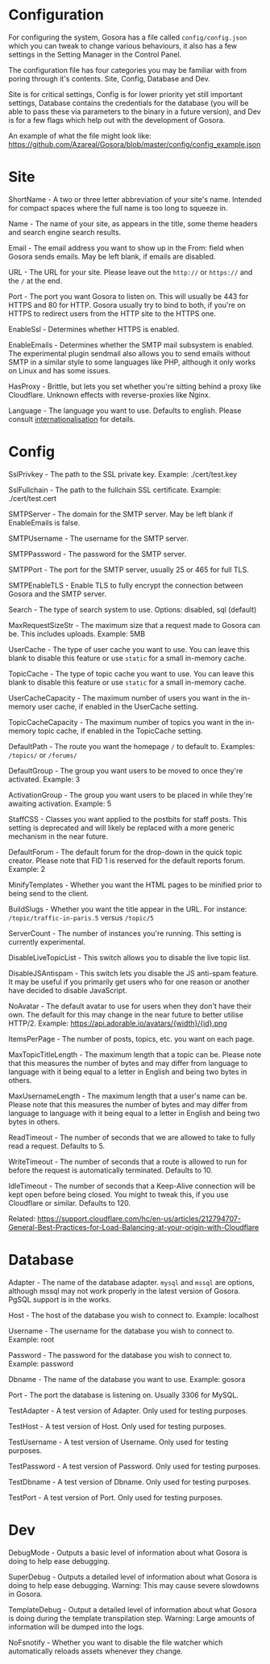 # Configuration

For configuring the system, Gosora has a file called `config/config.json` which you can tweak to change various behaviours, it also has a few settings in the Setting Manager in the Control Panel.

The configuration file has four categories you may be familiar with from poring through it's contents. Site, Config, Database and Dev.

Site is for critical settings, Config is for lower priority yet still important settings, Database contains the credentials for the database (you will be able to pass these via parameters to the binary in a future version), and Dev is for a few flags which help out with the development of Gosora.

An example of what the file might look like: https://github.com/Azareal/Gosora/blob/master/config/config_example.json

# Site

ShortName - A two or three letter abbreviation of your site's name. Intended for compact spaces where the full name is too long to squeeze in.

Name - The name of your site, as appears in the title, some theme headers and search engine search results.

Email - The email address you want to show up in the From: field when Gosora sends emails. May be left blank, if emails are disabled.

URL - The URL for your site. Please leave out the `http://` or `https://` and the `/` at the end.

Port - The port you want Gosora to listen on. This will usually be 443 for HTTPS and 80 for HTTP. Gosora usually try to bind to both, if you're on HTTPS to redirect users from the HTTP site to the HTTPS one.

EnableSsl - Determines whether HTTPS is enabled.

EnableEmails - Determines whether the SMTP mail subsystem is enabled. The experimental plugin sendmail also allows you to send emails without SMTP in a similar style to some languages like PHP, although it only works on Linux and has some issues.

HasProxy - Brittle, but lets you set whether you're sitting behind a proxy like Cloudflare. Unknown effects with reverse-proxies like Nginx.

Language - The language you want to use. Defaults to english. Please consult [internationalisation](https://github.com/Azareal/Gosora/blob/master/docs/internationalisation.md) for details.

# Config

SslPrivkey - The path to the SSL private key. Example: ./cert/test.key

SslFullchain - The path to the fullchain SSL certificate. Example: ./cert/test.cert

SMTPServer - The domain for the SMTP server. May be left blank if EnableEmails is false.

SMTPUsername - The username for the SMTP server.

SMTPPassword - The password for the SMTP server.

SMTPPort - The port for the SMTP server, usually 25 or 465 for full TLS.

SMTPEnableTLS - Enable TLS to fully encrypt the connection between Gosora and the SMTP server.

Search - The type of search system to use. Options: disabled, sql (default)

MaxRequestSizeStr - The maximum size that a request made to Gosora can be. This includes uploads. Example: 5MB

UserCache - The type of user cache you want to use. You can leave this blank to disable this feature or use `static` for a small in-memory cache.

TopicCache - The type of topic cache you want to use. You can leave this blank to disable this feature or use `static` for a small in-memory cache.

UserCacheCapacity - The maximum number of users you want in the in-memory user cache, if enabled in the UserCache setting.

TopicCacheCapacity - The maximum number of topics you want in the in-memory topic cache, if enabled in the TopicCache setting.

DefaultPath - The route you want the homepage `/` to default to. Examples: `/topics/` or `/forums/`

DefaultGroup - The group you want users to be moved to once they're activated. Example: 3

ActivationGroup - The group you want users to be placed in while they're awaiting activation. Example: 5

StaffCSS - Classes you want applied to the postbits for staff posts. This setting is deprecated and will likely be replaced with a more generic mechanism in the near future.

DefaultForum - The default forum for the drop-down in the quick topic creator. Please note that FID 1 is reserved for the default reports forum. Example: 2

MinifyTemplates - Whether you want the HTML pages to be minified prior to being send to the client.

BuildSlugs - Whether you want the title appear in the URL. For instance: `/topic/traffic-in-paris.5` versus `/topic/5`

ServerCount - The number of instances you're running. This setting is currently experimental.

DisableLiveTopicList - This switch allows you to disable the live topic list.

DisableJSAntispam - This switch lets you disable the JS anti-spam feature. It may be useful if you primarily get users who for one reason or another have decided to disable JavaScript.

NoAvatar - The default avatar to use for users when they don't have their own. The default for this may change in the near future to better utilise HTTP/2. Example: https://api.adorable.io/avatars/{width}/{id}.png

ItemsPerPage - The number of posts, topics, etc. you want on each page.

MaxTopicTitleLength - The maximum length that a topic can be. Please note that this measures the number of bytes and may differ from language to language with it being equal to a letter in English and being two bytes in others.

MaxUsernameLength - The maximum length that a user's name can be. Please note that this measures the number of bytes and may differ from language to language with it being equal to a letter in English and being two bytes in others.

ReadTimeout - The number of seconds that we are allowed to take to fully read a request. Defaults to 5.

WriteTimeout - The number of seconds that a route is allowed to run for before the request is automatically terminated. Defaults to 10.

IdleTimeout - The number of seconds that a Keep-Alive connection will be kept open before being closed. You might to tweak this, if you use Cloudflare or similar. Defaults to 120.

Related: https://support.cloudflare.com/hc/en-us/articles/212794707-General-Best-Practices-for-Load-Balancing-at-your-origin-with-Cloudflare


# Database

Adapter - The name of the database adapter. `mysql` and `mssql` are options, although mssql may not work properly in the latest version of Gosora. PgSQL support is in the works.

Host - The host of the database you wish to connect to. Example: localhost

Username - The username for the database you wish to connect to. Example: root

Password - The password for the database you wish to connect to. Example: password

Dbname - The name of the database you want to use. Example: gosora

Port - The port the database is listening on. Usually 3306 for MySQL.

TestAdapter - A test version of Adapter. Only used for testing purposes.

TestHost - A test version of Host. Only used for testing purposes.

TestUsername - A test version of Username. Only used for testing purposes.

TestPassword - A test version of Password. Only used for testing purposes.

TestDbname - A test version of Dbname. Only used for testing purposes.

TestPort - A test version of Port. Only used for testing purposes.

# Dev

DebugMode - Outputs a basic level of information about what Gosora is doing to help ease debugging.

SuperDebug - Outputs a detailed level of information about what Gosora is doing to help ease debugging. Warning: This may cause severe slowdowns in Gosora.

TemplateDebug - Output a detailed level of information about what Gosora is doing during the template transpilation step. Warning: Large amounts of information will be dumped into the logs.

NoFsnotify - Whether you want to disable the file watcher which automatically reloads assets whenever they change.